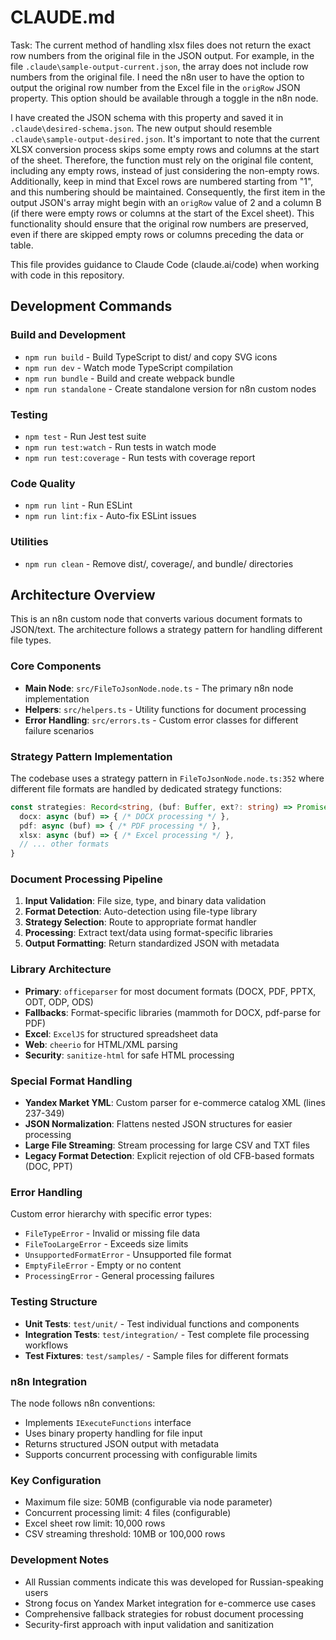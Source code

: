 # CLAUDE.md

Task: The current method of handling xlsx files does not return the exact row numbers from the original file in the JSON output. For example, in the file `.claude\sample-output-current.json`, the array does not include row numbers from the original file. I need the n8n user to have the option to output the original row number from the Excel file in the `origRow` JSON property. This option should be available through a toggle in the n8n node.

I have created the JSON schema with this property and saved it in `.claude\desired-schema.json`. The new output should resemble `.claude\sample-output-desired.json`. It's important to note that the current XLSX conversion process skips some empty rows and columns at the start of the sheet. Therefore, the function must rely on the original file content, including any empty rows, instead of just considering the non-empty rows. Additionally, keep in mind that Excel rows are numbered starting from "1", and this numbering should be maintained. Consequently, the first item in the output JSON's array might begin with an `origRow` value of 2 and a column B (if there were empty rows or columns at the start of the Excel sheet). This functionality should ensure that the original row numbers are preserved, even if there are skipped empty rows or columns preceding the data or table.



This file provides guidance to Claude Code (claude.ai/code) when working with code in this repository.

## Development Commands

### Build and Development
- `npm run build` - Build TypeScript to dist/ and copy SVG icons
- `npm run dev` - Watch mode TypeScript compilation
- `npm run bundle` - Build and create webpack bundle
- `npm run standalone` - Create standalone version for n8n custom nodes

### Testing
- `npm test` - Run Jest test suite
- `npm run test:watch` - Run tests in watch mode  
- `npm run test:coverage` - Run tests with coverage report

### Code Quality
- `npm run lint` - Run ESLint
- `npm run lint:fix` - Auto-fix ESLint issues

### Utilities
- `npm run clean` - Remove dist/, coverage/, and bundle/ directories

## Architecture Overview

This is an n8n custom node that converts various document formats to JSON/text. The architecture follows a strategy pattern for handling different file types.

### Core Components

- **Main Node**: `src/FileToJsonNode.node.ts` - The primary n8n node implementation
- **Helpers**: `src/helpers.ts` - Utility functions for document processing
- **Error Handling**: `src/errors.ts` - Custom error classes for different failure scenarios

### Strategy Pattern Implementation

The codebase uses a strategy pattern in `FileToJsonNode.node.ts:352` where different file formats are handled by dedicated strategy functions:

```typescript
const strategies: Record<string, (buf: Buffer, ext?: string) => Promise<Partial<JsonResult>>> = {
  docx: async (buf) => { /* DOCX processing */ },
  pdf: async (buf) => { /* PDF processing */ },
  xlsx: async (buf) => { /* Excel processing */ },
  // ... other formats
}
```

### Document Processing Pipeline

1. **Input Validation**: File size, type, and binary data validation
2. **Format Detection**: Auto-detection using file-type library
3. **Strategy Selection**: Route to appropriate format handler
4. **Processing**: Extract text/data using format-specific libraries
5. **Output Formatting**: Return standardized JSON with metadata

### Library Architecture

- **Primary**: `officeparser` for most document formats (DOCX, PDF, PPTX, ODT, ODP, ODS)
- **Fallbacks**: Format-specific libraries (mammoth for DOCX, pdf-parse for PDF)
- **Excel**: `ExcelJS` for structured spreadsheet data
- **Web**: `cheerio` for HTML/XML parsing
- **Security**: `sanitize-html` for safe HTML processing

### Special Format Handling

- **Yandex Market YML**: Custom parser for e-commerce catalog XML (lines 237-349)
- **JSON Normalization**: Flattens nested JSON structures for easier processing
- **Large File Streaming**: Stream processing for large CSV and TXT files
- **Legacy Format Detection**: Explicit rejection of old CFB-based formats (DOC, PPT)

### Error Handling

Custom error hierarchy with specific error types:
- `FileTypeError` - Invalid or missing file data
- `FileTooLargeError` - Exceeds size limits
- `UnsupportedFormatError` - Unsupported file format
- `EmptyFileError` - Empty or no content
- `ProcessingError` - General processing failures

### Testing Structure

- **Unit Tests**: `test/unit/` - Test individual functions and components
- **Integration Tests**: `test/integration/` - Test complete file processing workflows
- **Test Fixtures**: `test/samples/` - Sample files for different formats

### n8n Integration

The node follows n8n conventions:
- Implements `IExecuteFunctions` interface
- Uses binary property handling for file input
- Returns structured JSON output with metadata
- Supports concurrent processing with configurable limits

### Key Configuration

- Maximum file size: 50MB (configurable via node parameter)
- Concurrent processing limit: 4 files (configurable)
- Excel sheet row limit: 10,000 rows
- CSV streaming threshold: 10MB or 100,000 rows

### Development Notes

- All Russian comments indicate this was developed for Russian-speaking users
- Strong focus on Yandex Market integration for e-commerce use cases
- Comprehensive fallback strategies for robust document processing
- Security-first approach with input validation and sanitization

